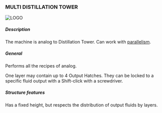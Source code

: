 ### MULTI DISTILLATION TOWER

![LOGO](https://cdn.discordapp.com/attachments/916393114166525974/916408486332608592/MDT.png)

##### Description

The machine is analog to Distillation Tower. Can work with [parallelism](/mechanics#parallelism).

##### General

Performs all the recipes of analog.

One layer may contain up to 4 Output Hatches. They can be locked to a specific fluid output with a Shift-click with a screwdriver.

##### Structure features

Has a fixed height, but respects the distribution of output fluids by layers.
